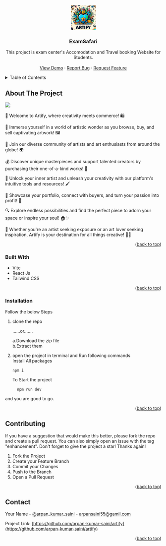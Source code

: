 

<!-- PROJECT LOGO -->
<br />
<div align="center" id='readme-top'>
  <a href="">
    <img src="https://github.com/arpan-kumar-saini/Stock-images/blob/main/ArtifyLogo.jpeg" alt="Logo" width="80" height="80">
  </a>

  <h3 align="center">ExamSafari</h3>

  <p align="center">
    This project is exam center's Accomodation and Travel booking  Website for Students.
    <br />   
    <br />
    <a href="https://ritu-artify.netlify.app/">View Demo</a>
    ·
    <a href="">Report Bug</a>
    ·
    <a href="">Request Feature</a>
  </p>
</div>



<!-- TABLE OF CONTENTS -->
<details>
  <summary>Table of Contents</summary>
  <ol>
    <li>
      <a href="#about-the-project">About The Project</a>
      <ul>
        <li><a href="#built-with">Built With</a></li>
      </ul>
    </li>      
    <li><a href="#installation">Installation</a></li>
    <li><a href="#contributing">Contributing</a></li>
    <li><a href="#contact">Contact</a></li>
  </ol>
</details>



<!-- ABOUT THE PROJECT -->
## About The Project
<img src='https://arpansaini.netlify.app/images/artify.png'>


🎨 Welcome to Artify, where creativity meets commerce! 🛍️ <br>

🌟 Immerse yourself in a world of artistic wonder as you browse, buy, and sell captivating artwork! 🖼️ <br>


🤝 Join our diverse community of artists and art enthusiasts from around the globe! 🌍 <br>

💰 Discover unique masterpieces and support talented creators by purchasing their one-of-a-kind works! 💸 <br>

🎨 Unlock your inner artist and unleash your creativity with our platform's intuitive tools and resources! 🖌️ <br>

📸 Showcase your portfolio, connect with buyers, and turn your passion into profit! 💼 <br>

🔍 Explore endless possibilities and find the perfect piece to adorn your space or inspire your soul! 🏠✨ <br>

🌈 Whether you're an artist seeking exposure or an art lover seeking inspiration, Artify is your destination for all things creative! 🌟🎨 <br>
<p align="right">(<a href="#readme-top">back to top</a>)</p>



### Built With

* Vite 
* React Js 
* Tailwind CSS

<p align="right">(<a href="#readme-top">back to top</a>)</p>




### Installation
Follow the below Steps

<ol>
  <li>
    clone the repo

......or....... 

a.Download the zip file <br>
b.Extract them
  </li>
  <li>open the project in terminal and Run  following commands <br>
  Install All packages 
    
    npm i 
    
  To Start the project 
  ```
    npm run dev
  ```
    
  </li>
</ol>

and you are good to go.

  

<p align="right">(<a href="#readme-top">back to top</a>)</p>


<!-- CONTRIBUTING -->
## Contributing


If you have a suggestion that would make this better, please fork the repo and create a pull request. You can also simply open an issue with the tag "enhancement".
Don't forget to give the project a star! Thanks again!

1. Fork the Project
2. Create your Feature Branch 
3. Commit your Changes 
4. Push to the Branch 
5. Open a Pull Request

<p align="right">(<a href="#readme-top">back to top</a>)</p>



<!-- CONTACT -->
## Contact

Your Name - [@arpan_kumar_saini](https://www.instagram.com/arpan_kumar_saini/) - arpansaini55@gamil.com

Project Link: [https://github.com/arpan-kumar-saini/artify](https://github.com/arpan-kumar-saini/artify)

<p align="right">(<a href="#readme-top">back to top</a>)</p>







 

